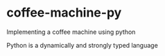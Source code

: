 # coffee-machine-py
Implementing a coffee machine using python


Python is a dynamically and strongly typed language
